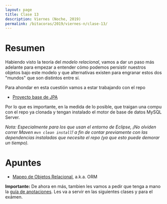 ```yaml
---
layout: page
title: Clase 13
description: Viernes (Noche, 2019)
permalink: /bitacoras/2019/viernes-n/clase-13/
---
```


# Resumen
Habiendo visto la teoría del _modelo relacional_, vamos a dar un paso más adelante para empezar a entender cómo podemos persistir nuestros objetos bajo este modelo y que alternativas existen para engranar estos dos "mundos" que son distintos entre sí. 

Para ahondar en esta cuestión vamos a estar trabajando con el repo
- [Proyecto base de JPA](https://github.com/dds-utn/jpa-proof-of-concept-template)

Por lo que es importante, en la medida de lo posible, que traigan una compu con el repo ya clonada y tengan instalado el motor de base de datos MySQL Server.


_Nota: Especialmente para los que usan el entorno de Eclipse, ¡No olviden correr Maven `mvn clean install`! a fin de contar previamente con las dependencias instaladas que necesita el repo (ya que esto puede demorar un tiempo)._ 


# Apuntes
- [Mapeo de Objetos Relacional](https://docs.google.com/document/d/1YLmp9vMnSzKg2emt3Bx564Tf1CLalShPc98Z8nCoi7s/edit), a.k.a. ORM


**Importante:**
De ahora en más, tambien les vamos a pedir que tenga a mano la [guía de anotaciones](https://docs.google.com/document/d/1jWtehhVCFYECKvpdcCxnEgWZFCv2fR2WPyUJSoiX3II/edit#heading=h.r09lefmcufkn). Les va a servir en las siguientes clases y para el exámen.